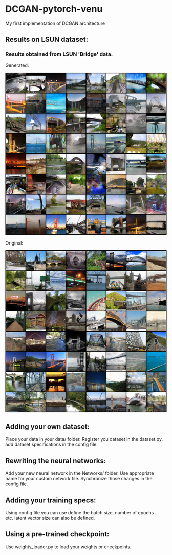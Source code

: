 # DCGAN-pytorch-venu
My first implementation of DCGAN architecture

## Results on LSUN dataset:
### Results obtained from LSUN 'Bridge' data.
Generated:

![Alt text](https://github.com/VenuGopalVasarla/DCGAN-pytorch-venu/blob/main/data/results/fake_epoch_009.png?raw=true)

Original:

![Alt text](https://github.com/VenuGopalVasarla/DCGAN-pytorch-venu/blob/main/data/results/real_samples.png?raw=true)


## Adding your own dataset:
Place your data in your data/ folder.
Register you dataset in the dataset.py.
add dataset specifications in the config file.

## Rewriting the neural networks:
Add your new neural network in the Networks/ folder.
Use appropriate name for your custom network file.
Synchronize those changes in the config file.

## Adding your training specs:
Using config file you can use define the batch size, number of epochs ... etc.
latent vector size can also be defined.

## Using a pre-trained checkpoint:
Use weights_loader.py to load your weights or checkpoints.
